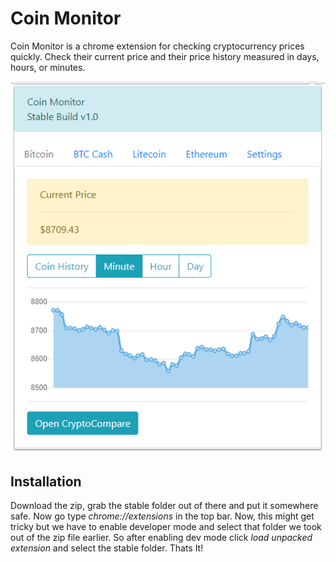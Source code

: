 # Coin Monitor
Coin Monitor is a chrome extension for checking cryptocurrency prices quickly. Check their current price and their price history measured in days, hours, or minutes.

![Coin Monitor](https://github.com/Russell-Vacanti/coinmonitor/blob/master/readme/capture.PNG?raw=true)

## Installation
Download the zip, grab the stable folder out of there and put it somewhere safe. Now go type *chrome://extensions* in the top bar. Now, this might get tricky but we have to enable developer mode and select that folder we took out of the zip file earlier. So after enabling dev mode click *load unpacked extension* and select the stable folder. Thats It!
